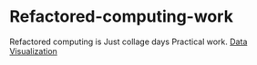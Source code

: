 # Refactored-computing-work
Refactored computing is Just collage days Practical work.
[Data Visualization](https://github.com/sidpro-hash/HTML-Canvas)
